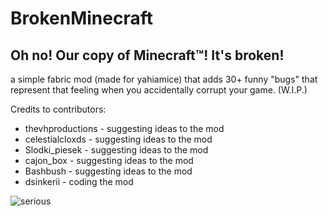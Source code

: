 # BrokenMinecraft

## Oh no! Our copy of Minecraft:tm:! It's broken!
a simple fabric mod (made for yahiamice) that adds 30+ funny "bugs" that represent that feeling when you accidentally corrupt your game. (W.I.P.)

 Credits to contributors:
 - thevhproductions - suggesting ideas to the mod
 - celestialcloxds - suggesting ideas to the mod
 - Slodki_piesek - suggesting ideas to the mod
 - cajon_box - suggesting ideas to the mod
 - Bashbush - suggesting ideas to the mod
 - dsinkerii - coding the mod













![serious](https://github.com/dsinkerii/BrokenMinecraft/assets/104655906/1290c06e-087f-4db1-acc5-98dd72bfbdc9)
